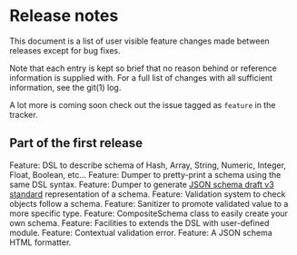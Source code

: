 # Release notes

This document is a list of user visible feature changes made between
releases except for bug fixes.

Note that each entry is kept so brief that no reason behind or
reference information is supplied with.  For a full list of changes
with all sufficient information, see the git(1) log.

A lot more is coming soon check out the issue tagged as `feature`
in the tracker.

## Part of the first release

Feature: DSL to describe schema of Hash, Array, String, Numeric, Integer, Float, Boolean, etc...
Feature: Dumper to pretty-print a schema using the same DSL syntax.
Feature: Dumper to generate [JSON schema draft v3 standard](http://tools.ietf.org/id/draft-zyp-json-schema-03.html) representation of a schema.
Feature: Validation system to check objects follow a schema.
Feature: Sanitizer to promote validated value to a more specific type.
Feature: CompositeSchema class to easily create your own schema.
Feature: Facilities to extends the DSL with user-defined module.
Feature: Contextual validation error.
Feature: A JSON schema HTML formatter.
